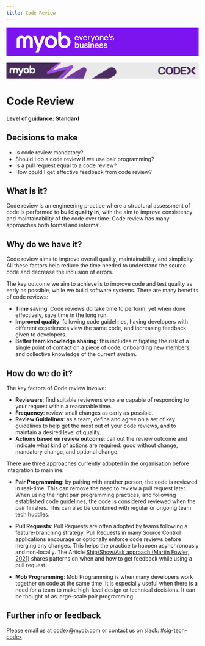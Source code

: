 ```yaml
---
title: Code Review
---
```


![MYOB Banner](../../assets/images/myob-banner.png)

<!-- confluence-page-id: 9293955873 -->
![](../assets/BANNER.png)

# Code Review

#### Level of guidance: Standard

## Decisions to make

- Is code review mandatory?
- Should I do a code review if we use pair programming?
- Is a pull request equal to a code review?
- How could I get effective feedback from code review?

## What is it?

Code review is an engineering practice where a structural assessment of code is performed to **build quality in**, with the aim to improve consistency and maintainability of the code over time. Code review has many approaches both formal and informal.

## Why do we have it?

Code review aims to improve overall quality, maintainability, and simplicity. All these factors help reduce the time needed to understand the source code and decrease the inclusion of errors.

The key outcome we aim to achieve is to improve code and test quality as early as possible, while we build software systems. There are many benefits of code reviews:

- **Time saving**: Code reviews do take time to perform, yet when done effectively, save time in the long run.
- **Improved quality**: following code guidelines, having developers with different experiences view the same code, and increasing feedback given to developers.
- **Better team knowledge sharing**: this includes mitigating the risk of a single point of contact on a piece of code, onboarding new members, and collective knowledge of the current system.

## How do we do it?

The key factors of Code review involve:

- **Reviewers**: find suitable reviewers who are capable of responding to your request within a reasonable time.
- **Frequency**: review small changes as early as possible.
- **Review Guidelines**: as a team, define and agree on a set of key guidelines to help get the most out of your code reviews, and to maintain a desired level of quality.
- **Actions based on review outcome**: call out the review outcome and indicate what kind of actions are required: good without change, mandatory change, and optional change.

There are three approaches currently adopted in the organisation before integration to mainline:

- **Pair Programming**: by pairing with another person, the code is reviewed in real-time. This can remove the need to review a pull request later. When using the right pair programming practices, and following established code guidelines, the code is considered reviewed when the pair finishes. This can also be combined with regular or ongoing team tech huddles.

- **Pull Requests**: Pull Requests are often adopted by teams following a feature-branching strategy. Pull Requests in many Source Control applications encourage or optionally enforce code reviews before merging any changes. This helps the practice to happen asynchronously and non-locally. The Article [Ship/Show/Ask approach (Martin Fowler, 2021)](https://martinfowler.com/articles/ship-show-ask.html#ShouldMyTeamAdoptThisApproach) shares patterns on when and how to get feedback while using a pull request.

- **Mob Programming**: Mob Programming is when many developers work together on code at the same time. It is especially useful when there is a need for a team to make high-level design or technical decisions. It can be thought of as large-scale pair programming.

## Further info or feedback

Please email us at <codex@myob.com> or contact us on slack: [#sig-tech-codex](https://myob.slack.com/archives/C02N8ADPGUX)
